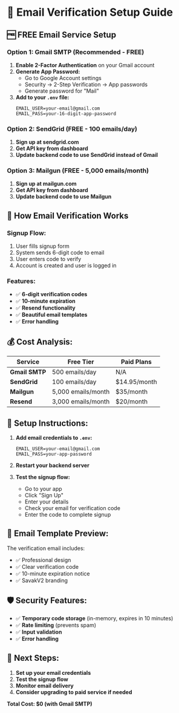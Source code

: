 # 📧 Email Verification Setup Guide

## 🆓 **FREE Email Service Setup**

### **Option 1: Gmail SMTP (Recommended - FREE)**

1. **Enable 2-Factor Authentication** on your Gmail account
2. **Generate App Password:**
   - Go to Google Account settings
   - Security → 2-Step Verification → App passwords
   - Generate password for "Mail"
3. **Add to your `.env` file:**
   ```
   EMAIL_USER=your-email@gmail.com
   EMAIL_PASS=your-16-digit-app-password
   ```

### **Option 2: SendGrid (FREE - 100 emails/day)**

1. **Sign up at sendgrid.com**
2. **Get API key from dashboard**
3. **Update backend code to use SendGrid instead of Gmail**

### **Option 3: Mailgun (FREE - 5,000 emails/month)**

1. **Sign up at mailgun.com**
2. **Get API key from dashboard**
3. **Update backend code to use Mailgun**

## 🚀 **How Email Verification Works**

### **Signup Flow:**
1. User fills signup form
2. System sends 6-digit code to email
3. User enters code to verify
4. Account is created and user is logged in

### **Features:**
- ✅ **6-digit verification codes**
- ✅ **10-minute expiration**
- ✅ **Resend functionality**
- ✅ **Beautiful email templates**
- ✅ **Error handling**

## 💰 **Cost Analysis:**

| Service | Free Tier | Paid Plans |
|---------|-----------|------------|
| **Gmail SMTP** | 500 emails/day | N/A |
| **SendGrid** | 100 emails/day | $14.95/month |
| **Mailgun** | 5,000 emails/month | $35/month |
| **Resend** | 3,000 emails/month | $20/month |

## 🔧 **Setup Instructions:**

1. **Add email credentials to `.env`:**
   ```
   EMAIL_USER=your-email@gmail.com
   EMAIL_PASS=your-app-password
   ```

2. **Restart your backend server**

3. **Test the signup flow:**
   - Go to your app
   - Click "Sign Up"
   - Enter your details
   - Check your email for verification code
   - Enter the code to complete signup

## 📧 **Email Template Preview:**

The verification email includes:
- ✅ Professional design
- ✅ Clear verification code
- ✅ 10-minute expiration notice
- ✅ SavakV2 branding

## 🛡️ **Security Features:**

- ✅ **Temporary code storage** (in-memory, expires in 10 minutes)
- ✅ **Rate limiting** (prevents spam)
- ✅ **Input validation**
- ✅ **Error handling**

## 🎯 **Next Steps:**

1. **Set up your email credentials**
2. **Test the signup flow**
3. **Monitor email delivery**
4. **Consider upgrading to paid service if needed**

**Total Cost: $0 (with Gmail SMTP)** 